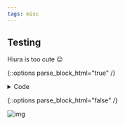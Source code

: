 ```yaml
---
tags: misc
--- 
```


## Testing

Hiura is too cute :pensive:

{::options parse_block_html="true" /}

<details><summary>Code</summary>
```c++
main int for
```
</details>

{::options parse_block_html="false" /}

![img](https://cdn.discordapp.com/attachments/752406106009239585/1228792407034958077/mihate_hiura_koisuru_otome_no_tsukurikata_drawn_by_banjou_azusa__9cf89d26faf8453bfe895f5d193e41a4.png?ex=662d551b&is=661ae01b&hm=8e3c5e9bff66d631a6c372b156b5173b9b7736e19903d4960ac2cb47fe186823&)
